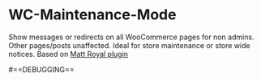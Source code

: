 # WC-Maintenance-Mode
Show messages or redirects on all WooCommerce pages for non admins. Other pages/posts unaffected. Ideal for store maintenance or store wide notices. 
Based on [Matt Royal plugin](https://wordpress.org/plugins/woocommerce-maintenance-mode/)


#==DEBUGGING==
